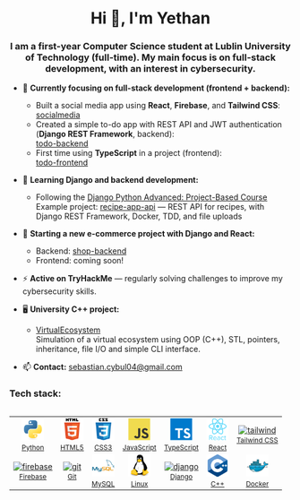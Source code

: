 <h1 align="center">Hi 👋, I'm Yethan</h1>
<h3 align="center">I am a first-year Computer Science student at Lublin University of Technology (full-time). My main focus is on full-stack development, with an interest in cybersecurity.</h3>

- 🔭 **Currently focusing on full-stack development (frontend + backend):**  
  - Built a social media app using **React**, **Firebase**, and **Tailwind CSS**:  
    [socialmedia](https://github.com/yethan4/socialmedia)
  - Created a simple to-do app with REST API and JWT authentication (**Django REST Framework**, backend):  
    [todo-backend](https://github.com/yethan4/todoapp-backend)  
  - First time using **TypeScript** in a project (frontend):  
    [todo-frontend](https://github.com/yethan4/todoapp-frontend)

- 🐍 **Learning Django and backend development:**  
  - Following the [Django Python Advanced: Project-Based Course](https://www.udemy.com/course/django-python-advanced/?couponCode=ST21MT30625G2)  
    Example project: [recipe-app-api](https://github.com/yethan4/recipe-app-api) — REST API for recipes, with Django REST Framework, Docker, TDD, and file uploads

- 🛒 **Starting a new e-commerce project with Django and React:**  
  - Backend: [shop-backend](https://github.com/yethan4/shop-backend)
  - Frontend: coming soon!

- ⚡ **Active on TryHackMe** — regularly solving challenges to improve my cybersecurity skills.

- 🖥️ **University C++ project:**
    - [VirtualEcosystem](https://github.com/yethan4/VirtualEcosystem)  
      Simulation of a virtual ecosystem using OOP (C++), STL, pointers, inheritance, file I/O and simple CLI interface.

- 📫 **Contact:** sebastian.cybul04@gmail.com

<h3 align="left">Tech stack:</h3>

<table align="left">
  <tr>
    <td align="center">
      <a href="https://www.python.org" target="_blank" rel="noreferrer">
        <img src="https://raw.githubusercontent.com/devicons/devicon/master/icons/python/python-original.svg" alt="python" width="40" height="40"/>
        <br><span style="font-size: 12px;">Python</span>
      </a>
    </td>
    <td align="center">
      <a href="https://www.w3.org/html/" target="_blank" rel="noreferrer">
        <img src="https://raw.githubusercontent.com/devicons/devicon/master/icons/html5/html5-original-wordmark.svg" alt="html5" width="40" height="40"/>
        <br><span style="font-size: 12px;">HTML5</span>
      </a>
    </td>
    <td align="center">
      <a href="https://www.w3schools.com/css/" target="_blank" rel="noreferrer">
        <img src="https://raw.githubusercontent.com/devicons/devicon/master/icons/css3/css3-original-wordmark.svg" alt="css3" width="40" height="40"/>
        <br><span style="font-size: 12px;">CSS3</span>
      </a>
    </td>
    <td align="center">
      <a href="https://developer.mozilla.org/en-US/docs/Web/JavaScript" target="_blank" rel="noreferrer">
        <img src="https://raw.githubusercontent.com/devicons/devicon/master/icons/javascript/javascript-original.svg" alt="javascript" width="40" height="40"/>
        <br><span style="font-size: 12px;">JavaScript</span>
      </a>
    </td>
    <td align="center">
      <a href="https://www.typescriptlang.org/" target="_blank" rel="noreferrer">
        <img src="https://raw.githubusercontent.com/devicons/devicon/master/icons/typescript/typescript-original.svg" alt="typescript" width="40" height="40"/>
        <br><span style="font-size: 12px;">TypeScript</span>
      </a>
    </td>
    <td align="center">
      <a href="https://reactjs.org/" target="_blank" rel="noreferrer">
        <img src="https://raw.githubusercontent.com/devicons/devicon/master/icons/react/react-original-wordmark.svg" alt="react" width="40" height="40"/>
        <br><span style="font-size: 12px;">React</span>
      </a>
    </td>
    <td align="center">
      <a href="https://tailwindcss.com/" target="_blank" rel="noreferrer">
        <img src="https://www.vectorlogo.zone/logos/tailwindcss/tailwindcss-icon.svg" alt="tailwind" width="40" height="40"/>
        <br><span style="font-size: 12px;">Tailwind CSS</span>
      </a>
    </td>
  </tr>
  <tr>
    <td align="center">
      <a href="https://firebase.google.com/" target="_blank" rel="noreferrer">
        <img src="https://www.vectorlogo.zone/logos/firebase/firebase-icon.svg" alt="firebase" width="40" height="40"/>
        <br><span style="font-size: 12px;">Firebase</span>
      </a>
    </td>
    <td align="center">
      <a href="https://git-scm.com/" target="_blank" rel="noreferrer">
        <img src="https://www.vectorlogo.zone/logos/git-scm/git-scm-icon.svg" alt="git" width="40" height="40"/>
        <br><span style="font-size: 12px;">Git</span>
      </a>
    </td>
    <td align="center">
      <a href="https://www.mysql.com/" target="_blank" rel="noreferrer">
        <img src="https://raw.githubusercontent.com/devicons/devicon/master/icons/mysql/mysql-original-wordmark.svg" alt="mysql" width="40" height="40"/>
        <br><span style="font-size: 12px;">MySQL</span>
      </a>
    </td>
    <td align="center">
      <a href="https://www.linux.org/" target="_blank" rel="noreferrer">
        <img src="https://raw.githubusercontent.com/devicons/devicon/master/icons/linux/linux-original.svg" alt="linux" width="40" height="40"/>
        <br><span style="font-size: 12px;">Linux</span>
      </a>
    </td>
    <td align="center">
      <a href="https://www.djangoproject.com/" target="_blank" rel="noreferrer">
        <img src="https://cdn.worldvectorlogo.com/logos/django.svg" alt="django" width="40" height="40"/>
        <br><span style="font-size: 12px;">Django</span>
      </a>
    </td>
   <td align="center">
      <a href="https://isocpp.org/" target="_blank" rel="noreferrer">
        <img src="https://raw.githubusercontent.com/devicons/devicon/master/icons/cplusplus/cplusplus-original.svg" alt="cpp" width="40" height="40"/>
        <br><span style="font-size: 12px;">C++</span>
      </a>
    </td>
    <td align="center">
      <a href="https://www.docker.com/" target="_blank" rel="noreferrer">
        <img src="https://raw.githubusercontent.com/devicons/devicon/master/icons/docker/docker-original.svg" alt="docker" width="40" height="40"/>
        <br><span style="font-size: 12px;">Docker</span>
      </a>
    </td>
  </tr>
</table>


